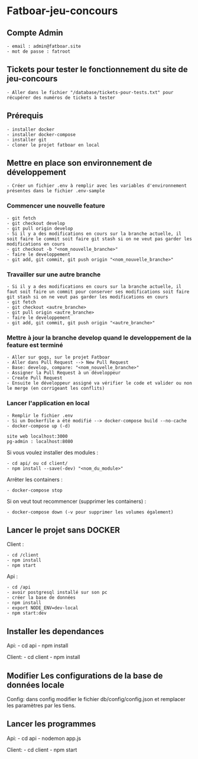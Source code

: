 # Fatboar-jeu-concours

## Compte Admin

    - email : admin@fatboar.site
    - mot de passe : fatroot

## Tickets pour tester le fonctionnement du site de jeu-concours

    - Aller dans le fichier "/database/tickets-pour-tests.txt" pour récupérer des numéros de tickets à tester

## Prérequis

    - installer docker
    - installer docker-compose
    - installer git
    - cloner le projet fatboar en local

## Mettre en place son environnement de développement

    - Créer un fichier .env à remplir avec les variables d'environnement présentes dans le fichier .env-sample

### Commencer une nouvelle feature

    - git fetch
    - git checkout develop
    - git pull origin develop
    - Si il y a des modifications en cours sur la branche actuelle, il soit faire le commit soit faire git stash si on ne veut pas garder les modifications en cours
    - git checkout -b "<nom_nouvelle_branche>"
    - faire le developpement
    - git add, git commit, git push origin "<nom_nouvelle_branche>"

### Travailler sur une autre branche

    - Si il y a des modifications en cours sur la branche actuelle, il faut soit faire un commit pour conserver ses modifications soit faire git stash si on ne veut pas garder les modifications en cours
    - git fetch
    - git checkout <autre_branche>
    - git pull origin <autre_branche>
    - faire le developpement
    - git add, git commit, git push origin "<autre_branche>"

### Mettre à jour la branche develop quand le developpement de la feature est terminé

    - Aller sur gogs, sur le projet Fatboar
    - Aller dans Pull Request --> New Pull Request
    - Base: develop, compare: "<nom_nouvelle_branche>"
    - Assigner la Pull Request à un développeur
    - Create Pull Request
    - Ensuite le développeur assigné va vérifier le code et valider ou non le merge (en corrigeant les conflits)

### Lancer l'application en local

    - Remplir le fichier .env
    - Si un Dockerfile a été modifié --> docker-compose build --no-cache
    - docker-compose up (-d)

    site web localhost:3000
    pg-admin : localhost:8080

Si vous voulez installer des modules :

    - cd api/ ou cd client/
    - npm install --save(-dev) "<nom_du_module>"

Arrêter les containers :

    - docker-compose stop

Si on veut tout recommencer (supprimer les containers) :

    - docker-compose down (-v pour supprimer les volumes également)

## Lancer le projet sans DOCKER

Client :

    - cd /client
    - npm install
    - npm start

Api :

    - cd /api
    - avoir postgresql installé sur son pc
    - créer la base de données
    - npm install
    - export NODE_ENV=dev-local
    - npm start:dev

## Installer les dependances

Api:
    - cd api 
    - npm install

Client:
    - cd client
    - npm install

## Modifier Les configurations de la base de données locale
Config:
    dans config modifier le fichier db/config/config.json et remplacer les paramètres par les tiens.

## Lancer les programmes
Api:
    - cd api
    - nodemon app.js

Client:
    - cd client
    - npm start